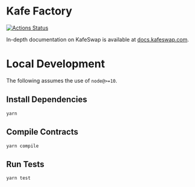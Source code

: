 # Kafe Factory

[![Actions Status](https://github.com/becoswap/becoswap-core/workflows/CI/badge.svg)](https://github.com/becoswap/becoswap-core/actions)

In-depth documentation on KafeSwap is available at [docs.kafeswap.com](https://docs.kafeswap.com/).

# Local Development

The following assumes the use of `node@>=10`.

## Install Dependencies

`yarn`

## Compile Contracts

`yarn compile`

## Run Tests

`yarn test`
